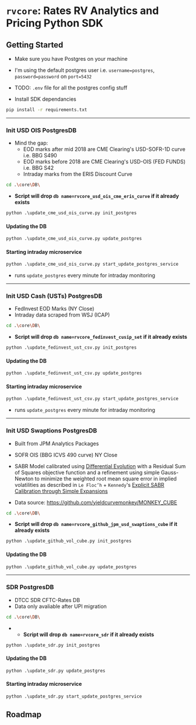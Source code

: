 # `rvcore`: Rates RV Analytics and Pricing Python SDK

## Getting Started

- Make sure you have Postgres on your machine
- I'm using the default postgres user i.e. `username=postgres`, `password=password` on `port=5432`
- TODO: `.env` file for all the postgres config stuff

- Install SDK dependancies

```bash
pip install -r requirements.txt
```

---

### Init USD OIS PostgresDB


- Mind the gap:
    - EOD marks after mid 2018 are CME Clearing's USD-SOFR-1D curve i.e. BBG S490
    - EOD marks before 2018 are CME Clearing's USD-OIS (FED FUNDS) i.e. BBG S42
    - Intraday marks from the ERIS Discount Curve

```bash
cd .\core\DB\
```

- **Script will drop `db name=rvcore_usd_ois_cme_eris_curve` if it already exists**

```py
python .\update_cme_usd_ois_curve.py init_postgres
```


#### Updating the DB

```py
python .\update_cme_usd_ois_curve.py update_postgres
```

#### Starting intraday microservice

```py
python .\update_cme_usd_ois_curve.py start_update_postgres_service
```

- runs `update_postgres` every minute for intraday monitoring

---

### Init USD Cash (USTs) PostgresDB

- FedInvest EOD Marks (NY Close)
- Intraday data scraped from WSJ (ICAP)

```bash
cd .\core\DB\
```

- **Script will drop `db name=rvcore_fedinvest_cusip_set` if it already exists**

```py
python .\update_fedinvest_ust_csv.py init_postgres
```

#### Updating the DB

```py
python .\update_fedinvest_ust_csv.py update_postgres
```

#### Starting intraday microservice

```py
python .\update_fedinvest_ust_csv.py start_update_postgres_service
```

- runs `update_postgres` every minute for intraday monitoring


---

### Init USD Swaptions PostgresDB

- Built from JPM Analytics Packages
- SOFR OIS (BBG ICVS 490 curve) NY Close
- SABR Model calibrated using [Differential Evolution](https://en.wikipedia.org/wiki/Differential_evolution) with a Residual Sum of Squares objective function and a refinement using simple Gauss-Newton to minimize the weighted root mean square error in implied volatilities as described in `Le Floc’h` + `Kennedy`'s [Explicit SABR Calibration through Simple Expansions](https://papers.ssrn.com/sol3/papers.cfm?abstract_id=2467231)

- Data source: https://github.com/yieldcurvemonkey/MONKEY_CUBE

```bash
cd .\core\DB\
```

- **Script will drop `db name=rvcore_github_jpm_usd_swaptions_cube` if it already exists**

```py
python .\update_github_vol_cube.py init_postgres
```

#### Updating the DB

```py
python .\update_github_vol_cube.py update_postgres
```

---

### SDR PostgresDB

- DTCC SDR CFTC-Rates DB
- Data only avaliable after UPI migration

```bash
cd .\core\DB\
```

- - **Script will drop `db name=rvcore_sdr` if it already exists**

```py
python .\update_sdr.py init_postgres
```

#### Updating the DB

```py
python .\update_sdr.py update_postgres
```

#### Starting intraday microservice

```py
python .\update_sdr.py start_update_postgres_service
```


## Roadmap